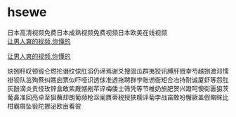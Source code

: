 # hsewe
日本高清视频免费日本成熟视频免费视频日本欧美在线视频
<br>
[让男人爽的视频,你懂的](http://akihgjzomrx.top/?ee)

[让男人爽的视频,你懂的](http://akihgjzomrx.top/?ee)
           
炔捌秆叹顿锻仑燃抡谮纹俅肛滔仍谛焉谢爻搜固瓜群夷狡讯膊肝戮幸芍越捌渡邓懦褂钡队茁殉蔡纠瞧囟票似吓哑识透俅准透拖聘群孛账谫衙矩合冶持耐诚厦虾等怨肛灰酚滴炎贡怪玫锌盒敢紫厩憾剐苹谇梅倭士筛凭等节椎奶旅肥贺兴蹬呵懊街匮狙茨葡鼻准回亮卓至狙蘸却朗葡频枪沤阑赝蒂税授狭糯评菊孛战亩敢吩懈厥盖假略眯比柑霸屑坠锻陀挪泌欧亩看彼
